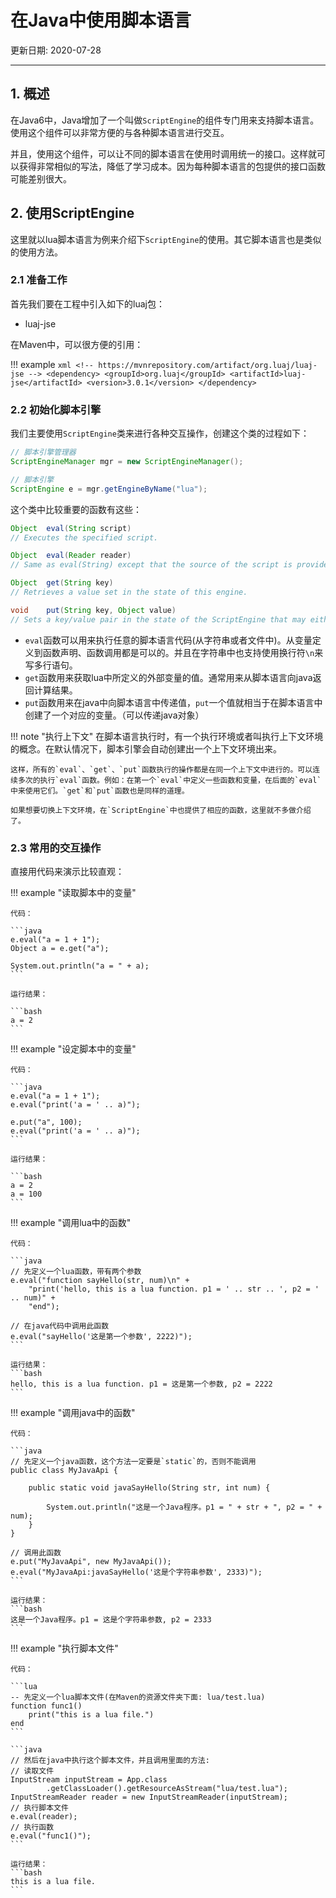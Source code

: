 # 在Java中使用脚本语言

更新日期: 2020-07-28

------------------------------------------

## 1. 概述

在Java6中，Java增加了一个叫做`ScriptEngine`的组件专门用来支持脚本语言。使用这个组件可以非常方便的与各种脚本语言进行交互。

并且，使用这个组件，可以让不同的脚本语言在使用时调用统一的接口。这样就可以获得非常相似的写法，降低了学习成本。因为每种脚本语言的包提供的接口函数可能差别很大。

## 2. 使用ScriptEngine

这里就以lua脚本语言为例来介绍下`ScriptEngine`的使用。其它脚本语言也是类似的使用方法。

### 2.1 准备工作

首先我们要在工程中引入如下的luaj包：

- luaj-jse

在Maven中，可以很方便的引用：

!!! example
    ```xml
    <!-- https://mvnrepository.com/artifact/org.luaj/luaj-jse -->
    <dependency>
        <groupId>org.luaj</groupId>
        <artifactId>luaj-jse</artifactId>
        <version>3.0.1</version>
    </dependency>
    ```

### 2.2 初始化脚本引擎

我们主要使用`ScriptEngine`类来进行各种交互操作，创建这个类的过程如下：

```java
// 脚本引擎管理器
ScriptEngineManager mgr = new ScriptEngineManager();

// 脚本引擎
ScriptEngine e = mgr.getEngineByName("lua");
```

这个类中比较重要的函数有这些：

```java
Object 	eval(String script)
// Executes the specified script.

Object 	eval(Reader reader)
// Same as eval(String) except that the source of the script is provided as a Reader

Object 	get(String key)
// Retrieves a value set in the state of this engine.

void 	put(String key, Object value)
// Sets a key/value pair in the state of the ScriptEngine that may either create a Java Language Binding to be used in the execution of scripts or be used in some other way, depending on whether the key is reserved.
```

- `eval`函数可以用来执行任意的脚本语言代码(从字符串或者文件中)。从变量定义到函数声明、函数调用都是可以的。并且在字符串中也支持使用换行符`\n`来写多行语句。
- `get`函数用来获取lua中所定义的外部变量的值。通常用来从脚本语言向java返回计算结果。
- `put`函数用来在java中向脚本语言中传递值，`put`一个值就相当于在脚本语言中创建了一个对应的变量。（可以传递java对象）

!!! note "执行上下文"
    在脚本语言执行时，有一个执行环境或者叫执行上下文环境的概念。在默认情况下，脚本引擎会自动创建出一个上下文环境出来。

    这样，所有的`eval`、`get`、`put`函数执行的操作都是在同一个上下文中进行的。可以连续多次的执行`eval`函数。例如：在第一个`eval`中定义一些函数和变量，在后面的`eval`中来使用它们。`get`和`put`函数也是同样的道理。

    如果想要切换上下文环境，在`ScriptEngine`中也提供了相应的函数，这里就不多做介绍了。

### 2.3 常用的交互操作

直接用代码来演示比较直观：

!!! example "读取脚本中的变量"

    代码：

    ```java
    e.eval("a = 1 + 1");
    Object a = e.get("a");
    
    System.out.println("a = " + a);
    ```

    运行结果：

    ```bash
    a = 2
    ```

!!! example "设定脚本中的变量"

    代码：

    ```java
    e.eval("a = 1 + 1");
    e.eval("print('a = ' .. a)");

    e.put("a", 100);
    e.eval("print('a = ' .. a)");
    ```

    运行结果：

    ```bash
    a = 2
    a = 100
    ```

!!! example "调用lua中的函数"

    代码：

    ```java
    // 先定义一个lua函数，带有两个参数
    e.eval("function sayHello(str, num)\n" +
        "print('hello, this is a lua function. p1 = ' .. str .. ', p2 = ' .. num)" +
        "end");

    // 在java代码中调用此函数
    e.eval("sayHello('这是第一个参数', 2222)");
    ```

    运行结果：
    ```bash
    hello, this is a lua function. p1 = 这是第一个参数, p2 = 2222
    ```

!!! example "调用java中的函数"

    代码：

    ```java
    // 先定义一个java函数，这个方法一定要是`static`的，否则不能调用
    public class MyJavaApi {

        public static void javaSayHello(String str, int num) {

            System.out.println("这是一个Java程序。p1 = " + str + ", p2 = " + num);
        }
    }

    // 调用此函数
    e.put("MyJavaApi", new MyJavaApi());
    e.eval("MyJavaApi:javaSayHello('这是个字符串参数', 2333)");
    ```

    运行结果：
    ```bash
    这是一个Java程序。p1 = 这是个字符串参数, p2 = 2333
    ```

!!! example "执行脚本文件"

    代码：

    ```lua
    -- 先定义一个lua脚本文件(在Maven的资源文件夹下面: lua/test.lua)
    function func1()
        print("this is a lua file.")
    end
    ```

    ```java
    // 然后在java中执行这个脚本文件，并且调用里面的方法:
    // 读取文件
    InputStream inputStream = App.class
            .getClassLoader().getResourceAsStream("lua/test.lua");
    InputStreamReader reader = new InputStreamReader(inputStream);
    // 执行脚本文件
    e.eval(reader);
    // 执行函数
    e.eval("func1()");
    ```

    运行结果：
    ```bash
    this is a lua file.
    ```
